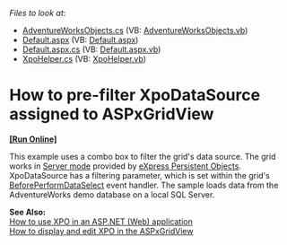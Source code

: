<!-- default file list -->
*Files to look at*:

* [AdventureWorksObjects.cs](./CS/ServerModeWithParameters/AdventureWorksObjects.cs) (VB: [AdventureWorksObjects.vb](./VB/ServerModeWithParameters/AdventureWorksObjects.vb))
* [Default.aspx](./CS/ServerModeWithParameters/Default.aspx) (VB: [Default.aspx](./VB/ServerModeWithParameters/Default.aspx))
* [Default.aspx.cs](./CS/ServerModeWithParameters/Default.aspx.cs) (VB: [Default.aspx.vb](./VB/ServerModeWithParameters/Default.aspx.vb))
* [XpoHelper.cs](./CS/ServerModeWithParameters/XpoHelper.cs) (VB: [XpoHelper.vb](./VB/ServerModeWithParameters/XpoHelper.vb))
<!-- default file list end -->
# How to pre-filter XpoDataSource assigned to ASPxGridView
<!-- run online -->
**[[Run Online]](https://codecentral.devexpress.com/e1341/)**
<!-- run online end -->


<p>This example uses a combo box to filter the grid's data source. The grid works in <a href="http://documentation.devexpress.com/#AspNet/CustomDocument3726">Server mode</a> provided by <a href="http://www.devexpress.com/xpo">eXpress Persistent Objects</a>. XpoDataSource has a filtering parameter, which is set within the grid's <a href="http://documentation.devexpress.com/#AspNet/DevExpressWebASPxGridViewASPxGridView_BeforePerformDataSelecttopic">BeforePerformDataSelect</a> event handler. The sample loads data from the AdventureWorks demo database on a local SQL Server.</p><p><strong>See Also:</strong><br />
<a href="https://www.devexpress.com/Support/Center/p/K18061">How to use XPO in an ASP.NET (Web) application</a><br />
<a href="https://www.devexpress.com/Support/Center/p/E320">How to display and edit XPO in the ASPxGridView</a></p>

<br/>


